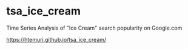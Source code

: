 # tsa_ice_cream
Time Series Analysis of "Ice Cream" search popularity on Google.com

https://htemuri.github.io/tsa_ice_cream/
